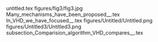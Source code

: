 untitled.tex
figures/fig3/fig3.jpg
Many_mechanisms_have_been_proposed__.tex
In_VHD_we_have_focused__.tex
figures/Untitled/Untitled.png
figures/Untitled3/Untitled3.png
subsection_Comparision_algorithm_VHD_compares__.tex
